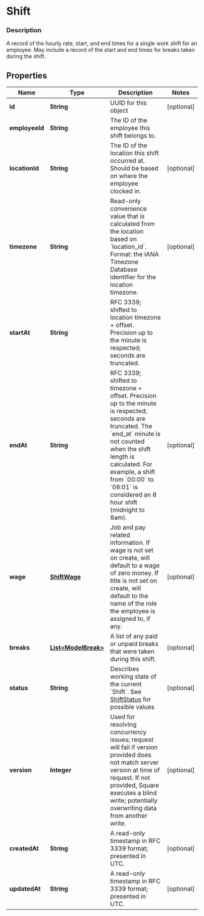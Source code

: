 
# Shift

### Description

A record of the hourly rate, start, and end times for a single work shift  for an employee. May include a record of the start and end times for breaks  taken during the shift.

## Properties
Name | Type | Description | Notes
------------ | ------------- | ------------- | -------------
**id** | **String** | UUID for this object |  [optional]
**employeeId** | **String** | The ID of the employee this shift belongs to. | 
**locationId** | **String** | The ID of the location this shift occurred at. Should be based on where the employee clocked in. |  [optional]
**timezone** | **String** | Read-only convenience value that is calculated from the location based on &#x60;location_id&#x60;. Format: the IANA Timezone Database identifier for the location timezone. |  [optional]
**startAt** | **String** | RFC 3339; shifted to location timezone + offset. Precision up to the minute is respected; seconds are truncated. | 
**endAt** | **String** | RFC 3339; shifted to timezone + offset. Precision up to the minute is respected; seconds are truncated. The &#x60;end_at&#x60; minute is not counted when the shift length is calculated. For example, a shift from &#x60;00:00&#x60; to &#x60;08:01&#x60; is considered an 8 hour shift (midnight to 8am). |  [optional]
**wage** | [**ShiftWage**](ShiftWage.md) | Job and pay related information. If wage is not set on create, will default to a wage of zero money. If title is not set on create, will default to the name of the role the employee is assigned to, if any. |  [optional]
**breaks** | [**List&lt;ModelBreak&gt;**](ModelBreak.md) | A list of any paid or unpaid breaks that were taken during this shift. |  [optional]
**status** | **String** | Describes working state of the current &#x60;Shift&#x60;. See [ShiftStatus](#type-shiftstatus) for possible values |  [optional]
**version** | **Integer** | Used for resolving concurrency issues; request will fail if version provided does not match server version at time of request. If not provided, Square executes a blind write; potentially overwriting data from another write. |  [optional]
**createdAt** | **String** | A read-only timestamp in RFC 3339 format; presented in UTC. |  [optional]
**updatedAt** | **String** | A read-only timestamp in RFC 3339 format; presented in UTC. |  [optional]



